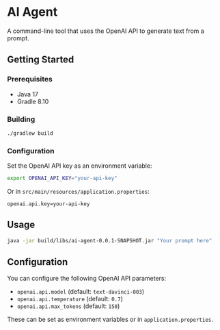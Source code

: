 # AI Agent

A command-line tool that uses the OpenAI API to generate text from a prompt.

## Getting Started

### Prerequisites

- Java 17
- Gradle 8.10

### Building

```bash
./gradlew build
```

### Configuration

Set the OpenAI API key as an environment variable:

```bash
export OPENAI_API_KEY="your-api-key"
```

Or in `src/main/resources/application.properties`:

```
openai.api.key=your-api-key
```

## Usage

```bash
java -jar build/libs/ai-agent-0.0.1-SNAPSHOT.jar "Your prompt here"
```

## Configuration

You can configure the following OpenAI API parameters:

- `openai.api.model` (default: `text-davinci-003`)
- `openai.api.temperature` (default: `0.7`)
- `openai.api.max_tokens` (default: `150`)

These can be set as environment variables or in `application.properties`.
